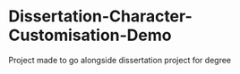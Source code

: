 # Dissertation-Character-Customisation-Demo
 Project made to go alongside dissertation project for degree
